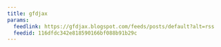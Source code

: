 ```yaml
---
title: gfdjax
params:
  feedlink: https://gfdjax.blogspot.com/feeds/posts/default?alt=rss
  feedid: 116dfdc342e818590166bf088b91b29c
---
```

